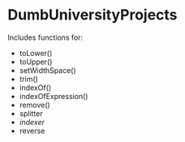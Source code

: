 # DumbUniversityProjects
Includes functions for:
* toLower()
* toUpper()
* setWidthSpace()
* trim()
* indexOf()
* indexOfExpression()
* remove()
* splitter
* _indexer_
* reverse
